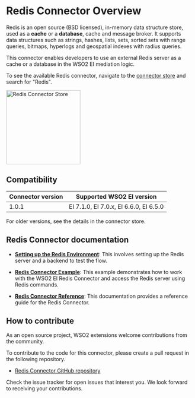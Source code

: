 # Redis Connector Overview

Redis is an open source (BSD licensed), in-memory data structure store, used as a **cache** or a **database**, cache and message broker. It supports data structures such as strings, hashes, lists, sets, sorted sets with range queries, bitmaps, hyperlogs and geospatial indexes with radius queries.

This connector enables developers to use an external Redis server as a cache or a database in the WSO2 EI mediation logic.

To see the available Redis connector, navigate to the [connector store](https://store.wso2.com/store/assets/esbconnector/list) and search for "Redis".

<img src="../../../../assets/img/connectors/redis-store.png" title="Redis Connector Store" width="200" alt="Redis Connector Store"/>

## Compatibility

| Connector version | Supported WSO2 EI version |
| ------------- |------------- |
|  1.0.1        |  EI 7.1.0, EI 7.0.x, EI 6.6.0, EI 6.5.0 |

For older versions, see the details in the connector store.

## Redis Connector documentation

* **[Setting up the Redis Environment](redis-connector-configuration.md)**: This involves setting up the Redis server and a backend to test the flow.

* **[Redis Connector Example](redis-connector-example.md)**: This example demonstrates how to work with the WSO2 EI Redis Connector and access the Redis server using Redis commands. 

* **[Redis Connector Reference](redis-connector-reference.md)**: This documentation provides a reference guide for the Redis Connector.

## How to contribute

As an open source project, WSO2 extensions welcome contributions from the community. 

To contribute to the code for this connector, please create a pull request in the following repository. 

* [Redis Connector GitHub repository](https://github.com/wso2-extensions/esb-connector-redis)

Check the issue tracker for open issues that interest you. We look forward to receiving your contributions.
